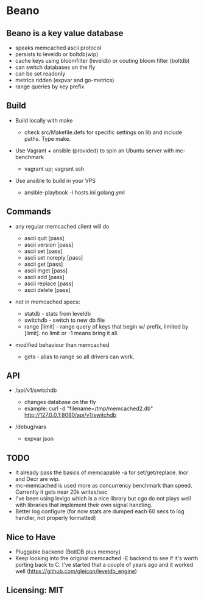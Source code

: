# Beano

## Beano is a key value database 

  - speaks memcached ascii protocol
  - persists to leveldb or boltdb(wip)
  - cache keys using bloomfilter (leveldb) or couting bloom filter (boltdb)
  - can switch databases on the fly
  - can be set readonly
  - metrics ridden (expvar and go-metrics)
  - range queries by key prefix

## Build
  - Build locally with make
    - check src/Makefile.defs for specific settings on lib and include paths. Type make. 

  - Use Vagrant + ansible (provided) to spin an Ubuntu server with mc-benchmark
    - vagrant up; vagrant ssh

  - Use ansible to build in your VPS 
    - ansible-playbook -i hosts.ini golang.yml

## Commands
  - any regular memcached client will do
    - ascii quit                              [pass]
    - ascii version                           [pass]
    - ascii set                               [pass]
    - ascii set noreply                       [pass]
    - ascii get                               [pass]
    - ascii mget                              [pass]
    - ascii add                               [pass]
    - ascii replace                           [pass]
    - ascii delete                            [pass]

  - not in memcached specs: 
    - statdb - stats from leveldb
    - switchdb <dbname> - switch to new db file
    - range <prefix> [limit] - range query of keys that begin w/ prefix, limited by [limit]. no limit or -1 means bring it all.

- modified behaviour than memcached
    - gets - alias to range so all drivers can work.

## API
  - /api/v1/switchdb
    - changes database on the fly
    - example: curl -d "filename=/tmp/memcached2.db" http://127.0.0.1:8080/api/v1/switchdb

  - /debug/vars
    - expvar json

## TODO
   - It already pass the basics of memcapable -a for set/get/replace. Incr and Decr are wip. 
   - mc-memcached is used more as concurrency benchmark than speed. Currently it gets near 20k writes/sec
   - I've been using levigo which is a nice library but cgo do not plays well with libraries that implement their own signal handling.
   - Better log configure (for now stats are dumped each 60 secs to log handler, not properly formatted)

## Nice to Have
   - Pluggable backend (BoltDB plus memory)
   - Keep looking into the original memcached -E backend to see if it's worth porting back to C. I've started that a couple of years ago and it worked well (https://github.com/gleicon/leveldb_engine)
 
## Licensing: MIT


